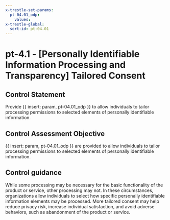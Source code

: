 ```yaml
---
x-trestle-set-params:
  pt-04.01_odp:
    values:
x-trestle-global:
  sort-id: pt-04.01
---
```


# pt-4.1 - \[Personally Identifiable Information Processing and Transparency\] Tailored Consent

## Control Statement

Provide {{ insert: param, pt-04.01_odp }} to allow individuals to tailor processing permissions to selected elements of personally identifiable information.

## Control Assessment Objective

 {{ insert: param, pt-04.01_odp }} are provided to allow individuals to tailor processing permissions to selected elements of personally identifiable information.

## Control guidance

While some processing may be necessary for the basic functionality of the product or service, other processing may not. In these circumstances, organizations allow individuals to select how specific personally identifiable information elements may be processed. More tailored consent may help reduce privacy risk, increase individual satisfaction, and avoid adverse behaviors, such as abandonment of the product or service.
